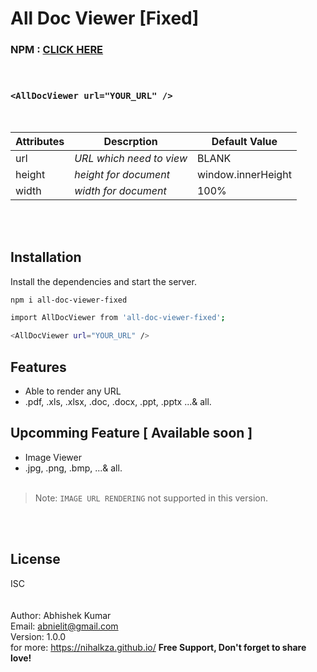 # All Doc Viewer [Fixed]

### NPM :  [CLICK HERE](https://www.npmjs.com/package/all-doc-viewer-fixed) 

&nbsp;

 ###  `<AllDocViewer url="YOUR_URL" />`

&nbsp;


| Attributes | Descrption | Default Value |
| ------ | ------ |  ------ |
| url | _URL which need to view_ | BLANK|
| height | _height for document_ |window.innerHeight |
| width | _width for document_ | 100% |


\
&nbsp;
## Installation
Install the dependencies and start the server.

```sh
npm i all-doc-viewer-fixed
```


```sh
import AllDocViewer from 'all-doc-viewer-fixed';
```

```sh
<AllDocViewer url="YOUR_URL" />
```

## Features

- Able to render any URL
- .pdf, .xls, .xlsx, .doc, .docx, .ppt, .pptx ...& all.
&nbsp;
## Upcomming Feature [ Available soon ]

- Image Viewer
- .jpg, .png, .bmp,  ...& all.
\
&nbsp;

> Note: `IMAGE URL RENDERING` not supported in this version.

\
&nbsp;
## License

ISC
\
&nbsp;
\
&nbsp;
\
Author: Abhishek Kumar\
Email: <abnielit@gmail.com>\
Version: 1.0.0\
for more: https://nihalkza.github.io/
**Free Support, Don't forget to share love!**
